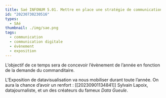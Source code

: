 ```yaml
---
title: Saé INFONUM 5.01. Mettre en place une stratégie de communication numérique
id: "20230730230516"
types:
  - SAé
thumbnail: ./img/sae.png
tags:
  - communication
  - communication digitale
  - évènement
  - exposition
---
```


L’objectif de ce temps sera de concevoir l’évènement de l’année en fonction de la demande du commanditaire.

L’Exposition de datavisualisation va nous mobiliser durant toute l’année. On aura la chance d’avoir un  renfort :  [[20230901134841]] Sylvain Lapoix, datajournaliste, et un des créateurs du fameux *Data Gueule*.

